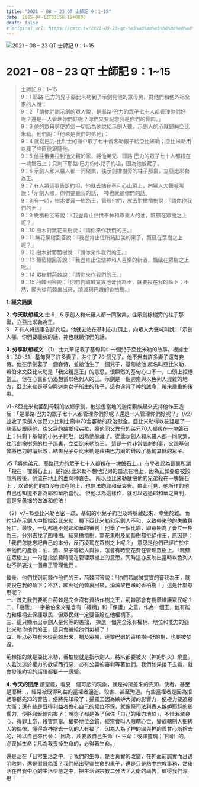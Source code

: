 ```yaml
---
title: "2021 – 08 – 23 QT 士師記 9：1~15"
date: 2025-04-12T03:56:19+0800
draft: false
# original_url: https://cmtc.tw/2021-08-23-qt-%e5%a3%ab%e5%b8%ab%e8%a8%98-9%ef%bc%9a115
---
```


![2021 – 08 – 23 QT 士師記 9：1\~15](/images/qt.jpg   "2021 – 08 – 23 QT 士師記 9：1\~15")

# 2021 – 08 – 23 QT 士師記 9：1\~15

> 士師記 9：1\~15  
> 9：1 耶路‧巴力的兒子亞比米勒到了示劍見他的眾母舅，對他們和他外祖全家的人說：  
> 9：2 「請你們問示劍的眾人說，是耶路‧巴力的眾子七十人都管理你們好呢？還是一人管理你們好呢？你們又要記念我是你們的骨肉。」  
> 9：3 他的眾母舅便將這一切話為他說給示劍人聽，示劍人的心就歸向亞比米勒。他們說：「他原是我們的弟兄」；  
> 9：4 就從巴力‧比利士的廟中取了七十舍客勒銀子給亞比米勒；亞比米勒用以雇了些匪徒跟隨他。  
> 9：5 他往俄弗拉到他父親的家，將他弟兄、耶路‧巴力的眾子七十人都殺在一塊磐石上；只剩下耶路‧巴力的小兒子約坦，因為他躲藏了。  
> 9：6 示劍人和米羅人都一同聚集，往示劍橡樹旁的柱子那裏，立亞比米勒為王。  
> 9：7 有人將這事告訴約坦，他就去站在基利心山頂上，向眾人大聲喊叫說：「示劍人哪，你們要聽我的話，　神也就聽你們的話。  
> 9：8 有一時，樹木要膏一樹為王，管理他們，就去對橄欖樹說：『請你作我們的王。』  
> 9：9 橄欖樹回答說：『我豈肯止住供奉神和尊重人的油，飄颻在眾樹之上呢？』  
> 9：10 樹木對無花果樹說：『請你來作我們的王。』  
> 9：11 無花果樹回答說：『我豈肯止住所結甜美的果子，飄颻在眾樹之上呢？』  
> 9：12 樹木對葡萄樹說：『請你來作我們的王。』  
> 9：13 葡萄樹回答說：『我豈肯止住使神和人喜樂的新酒，飄颻在眾樹之上呢。』  
> 9：14 眾樹對荊棘說：『請你來作我們的王。』  
> 9：15 荊棘回答說：『你們若誠誠實實地膏我為王，就要投在我的蔭下；不然，願火從荊棘裏出來，燒滅利巴嫩的香柏樹。』

**1. 經文誦讀**

**2.  今天默想經文**
士 9：6 示劍人和米羅人都一同聚集，往示劍橡樹旁的柱子那裏，立亞比米勒為王。  
9：7 有人將這事告訴約坦，他就去站在基利心山頂上，向眾人大聲喊叫說：「示劍人哪，你們要聽我的話，神也就聽你們的話。

**3. 分享默想經文**
（1） 士九章記載了基甸其中一個兒子亞比米勒的故事。根據士8：30\~31，基甸娶了許多妻子，共生了 70 個兒子。他不但有許多妻子還有妾侍。他在示劍娶了一個妾侍，並給他生了一個兒子，基甸給他 起名叫亞比米勒，希伯來文亞比米勒是「我父親是王」的意思，很顯然的基甸心口不一，口頭上拒絕當王，但在心裏卻仍渴想當以色列人的王。示劍是一個迦南與以色列人混雜的地方，亞比米勒是基甸與迦南女子所生的孩子，這也違背了神的誡命，帶來嚴重的後患。

v1\~6亞比米勒回到母親的故鄉示劍，他慫恿當地的迦南親族起來支持他作王造反：「是耶路‧巴力的眾子七十人都管理你們好呢？還是一人管理你們好呢？」（v2）並收了示劍人從巴力‧比利士廟中70舍客勒的政治獻金。亞比米勒得以花錢雇了一些匪徒跟隨他，往父親的故鄉俄弗拉，將他同父異母的弟兄70人都殺在一塊磐石上；只剩下基甸的小兒子約坦，因為他躲藏了。從此示劍人和米羅人都一同聚集，往示劍橡樹旁的柱子那裏，立亞比米勒為王。 這是一件非常諷刺的事，父親基甸曾將巴力的壇拆毀，結果兒子亞比米勒是藉由巴力廟的錢殺了基甸其餘的眾子。

v5「將他弟兄、耶路巴力的眾子七十人都殺在一塊磐石上。」有學者認為這裏所謂「殺在一塊磐石上」，是指亞比米勒不想他兄弟的血流在地上，因為正如亞伯被該隱所殺後，他流在地上的血向神哀告。 所以亞比米勒就把他的兄弟殺在一塊磐石上 ，以致他們的血沒有流在地上，也無法向耶和華哀告。由此可見，他所作的他自己也知道不會為耶和華所喜悅。 但他以為這樣作，就可以逃過耶和華之審判，這是多愚拙的做法和想法！

（2）v7\~15亞比米勒百密一疏，基甸的小兒子約坦及時躲藏起來，幸免於難。而約坦在示劍人中指控亞比米勒，種下亞比米勒和示劍人不和，以致帶來他的失敗與死亡。最後，一切都逃不過耶和華的審判！他舉了一個比喻，即眾樹為了膏立一樹為王，分別去找了四種樹。結果橄欖樹、無花果樹及葡萄樹都拒絕作王，原因是：「我們怎能忘記自己的本分，反而凌駕在眾樹之上呢？」 意思是他們已經忙於供奉他們的產物：油、酒、果子等給人與神，怎會有時間花費在管理眾樹上。「飄颻在眾樹上」一句是指浪費時間在管理眾樹上的意思，同時這亦反映出當時以色列人也不熱衷找一個帝王管理他們 。

最後，他們找到荊棘作他們的王，荊棘回答說：「你們若誠誠實實的膏我為王，就要投在我的蔭下；不然，願火從荊棘裏出來，消滅黎巴嫩的香柏樹！」這是什麼意思呢？  
一、首先我們要明白荊棘是完全沒有資格作樹之王，荊棘那會有樹蔭維護眾民呢？  
二、「樹蔭」一字希伯來文是含有「權柄」和「保護」之意，作為一個王，他有能力和權柄去保護眾民，但眾民就一定要臣服在他權柄下。  
三、這只顯示出示劍人是何等的愚拙， 揀選一個完全沒有權柄、地位和能力的亞比米勒作他們的王，這只會帶給他們災禍了！  
四、所以必然有火從荊棘出來，禍及眾樹，連黎巴嫩的香柏樹─好的樹，也要被焚毀。

荊棘指的就是亞比米勒，香柏樹就是指示劍人，將來都要被火（神的烈火）燒盡。人若沈迷於權力的欲望而行惡，必有公義的審判等著他們。我們如果接下去看，就會發現約坦的話語都要一一應驗。

**4. 今天的回應**
讀聖經，看見一個可悲的現象，就是神所差來的先知、使者，甚至是耶穌…，經常被既得利益的當權者逼迫、殺害、甚至殉道。有些當權者是因為拒絕聆聽先知的警告，便將先知殺了；掃羅王因為嫉妒大衛的影響力，便極力要追殺大衛；還有些是既得利益者擔心自己的權位不保，就像祭司法利賽人嫉妒耶穌的影響力，便將耶穌給陷害了；說穿了都是為了保住「自己的權力地位」，不惜泯滅良心、得罪上帝，殺害無辜。權勢地位金錢，經常會叫人眼瞎心亡，變成轄制人捆綁人的偶像。懂得為神捨去一切的人有福了，因為人為了神的國與神的義甘心所捨去的，神以自己來代替：「因為，凡要救自己生命（- 生命：或譯靈魂；下同）的，必喪掉生命；凡為我喪掉生命的，必得著生命。」

還是活在「日常生活之中」？我們的生命，是否真實的改變，在神面前誠實而且透明敞開，還是假冒偽善？我們結出聖靈生命的果子，還是只是熱中宗教事務，然後活在自我中心的生活型態之中，把生活與宗教二分法？大衛的禱告，值得我們深思！
